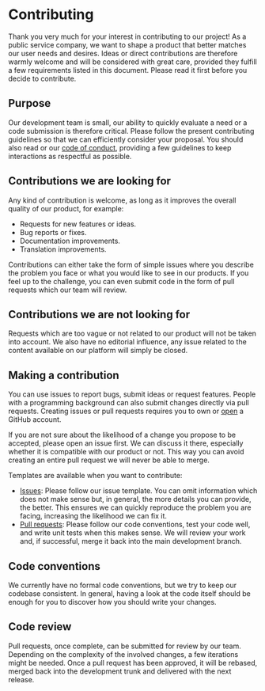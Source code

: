 # Contributing

Thank you very much for your interest in contributing to our project! As a public service company,
we want to shape a product that better matches our user needs and desires. Ideas or direct
contributions are therefore warmly welcome and will be considered with great care, provided they
fulfill a few requirements listed in this document. Please read it first before you decide to
contribute.

## Purpose

Our development team is small, our ability to quickly evaluate a need or a code submission is
therefore critical. Please follow the present contributing guidelines so that we can efficiently
consider your proposal. You should also read or our [code of conduct](CODE_OF_CONDUCT.md), providing
a few guidelines to keep interactions as respectful as possible.

## Contributions we are looking for

Any kind of contribution is welcome, as long as it improves the overall quality of our product, for
example:

* Requests for new features or ideas.
* Bug reports or fixes.
* Documentation improvements.
* Translation improvements.

Contributions can either take the form of simple issues where you describe the problem you face or
what you would like to see in our products. If you feel up to the challenge, you can even submit
code in the form of pull requests which our team will review.

## Contributions we are not looking for

Requests which are too vague or not related to our product will not be taken into account. We also
have no editorial influence, any issue related to the content available on our platform will simply
be closed.

## Making a contribution

You can use issues to report bugs, submit ideas or request features. People with a programming
background can also submit changes directly via pull requests. Creating issues or pull requests
requires you to own or [open](https://github.com/join) a GitHub account.

If you are not sure about the likelihood of a change you propose to be accepted, please open an
issue first. We can discuss it there, especially whether it is compatible with our product or not.
This way you can avoid creating an entire pull request we will never be able to merge.

Templates are available when you want to contribute:

* [Issues](https://github.com/SRGSSR/pillarbox-web-demo/issues/new/choose): Please follow our issue
  template. You can omit information which does not make sense but, in general, the more details you
  can provide, the better. This ensures we can quickly reproduce the problem you are facing,
  increasing the likelihood we can fix it.
* [Pull requests](https://github.com/SRGSSR/pillarbox-web-demo/compare): Please follow our code
  conventions, test your code well, and write unit tests when this makes sense. We will review your
  work and, if successful, merge it back into the main development branch.

## Code conventions

We currently have no formal code conventions, but we try to keep our codebase consistent. In
general, having a look at the code itself should be enough for you to discover how you should write
your changes.

## Code review

Pull requests, once complete, can be submitted for review by our team. Depending on the complexity
of the involved changes, a few iterations might be needed. Once a pull request has been approved, it
will be rebased, merged back into the development trunk and delivered with the next release.
